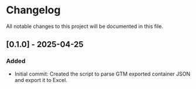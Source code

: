 # Changelog

All notable changes to this project will be documented in this file.

## [0.1.0] - 2025-04-25
### Added
- Initial commit: Created the script to parse GTM exported container JSON and export it to Excel.
  
